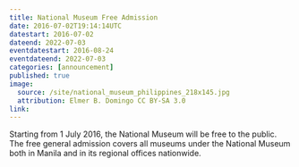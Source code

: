 ```yaml
---
title: National Museum Free Admission
date: 2016-07-02T19:14:14UTC
datestart: 2016-07-02
dateend: 2022-07-03
eventdatestart: 2016-08-24
eventdateend: 2022-07-03
categories: [announcement]
published: true
image: 
  source: /site/national_museum_philippines_218x145.jpg
  attribution: Elmer B. Domingo CC BY-SA 3.0
link: 
---
```


Starting from 1 July 2016, the National Museum will be free to the public.
The free general admission covers all museums under the National Museum both in Manila and in its regional offices nationwide.
